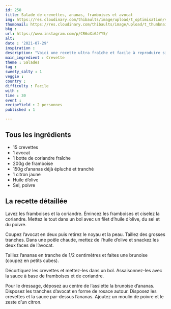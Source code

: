 ```yaml
---
id: 258
title: Salade de crevettes, ananas, framboises et avocat
img: https://res.cloudinary.com/thibaults/image/upload/t_optimisation/v1627630945/Recipes/20210729_salade_crevettes_ananas.jpg
thumbnail: https://res.cloudinary.com/thibaults/image/upload/t_thumbnail_josie/v1627630945/Recipes/20210729_salade_crevettes_ananas.jpg
bkg : 
url: https://www.instagram.com/p/CR6oXi6JYY5/
alt: 
date : '2021-07-29'
inspiration : 
description: "Voici une recette ultra fraîche et facile à reproduire si vous aimez les plats sucrés-salés."
main_ingredient : Crevette
theme : Salades
tag : 
sweety_salty : 1
veggie : 
country : 
difficulty : Facile
with : 
time : 30
event : 
recipeYield : 2 personnes
published : 1

---
```


## Tous les ingrédients
 - 15 crevettes
 - 1 avocat
 - 1 botte de coriandre fraîche
 - 200g de framboise
 - 150g d’ananas déjà épluché et tranché
 - 1 citron jaune
 - Huile d’olive
 - Sel, poivre

## La recette détaillée
Lavez les framboises et la coriandre. Émincez les framboises et ciselez la coriandre. Mettez le tout dans un bol avec un filet d’huile d’olive, du sel et du poivre.

Coupez l’avocat en deux puis retirez le noyau et la peau. Taillez des grosses tranches.
Dans une poêle chaude, mettez de l’huile d’olive et snackez les deux faces de l’avocat.

Taillez l’ananas en tranche de 1/2 centimètres et faites une brunoise (coupez en petits cubes).

Décortiquez les crevettes et mettez-les dans un bol. Assaisonnez-les avec la sauce à base de framboises et de coriandre.

Pour le dressage, déposez au centre de l’assiette la brunoise d’ananas. Disposez les tranches d’avocat en forme de rosace autour. Disposez les crevettes et la sauce par-dessus l’ananas. Ajoutez un moulin de poivre et le zeste d’un citron.